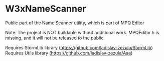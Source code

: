 # W3xNameScanner
Public part of the Name Scanner utility, which is part of MPQ Editor

Note: The project is NOT buildable without additional work.
MPQEditor.h is missing, and it will not be released to the public.

Requires StormLib library (https://github.com/ladislav-zezula/StormLib)
Requires Utils library (https://github.com/ladislav-zezula/Aaa)
